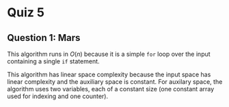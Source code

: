 # Quiz 5

## Question 1: Mars 

This algorithm runs in $O(n)$ because it is a simple `for` loop over the input
containing a single `if` statement. 

This algorithm has linear space complexity because the input space has linear complexity and the 
auxiliary space is constant. For auxilary space, the algorithm uses two variables, each of 
a constant size (one constant array used for indexing and one counter).



